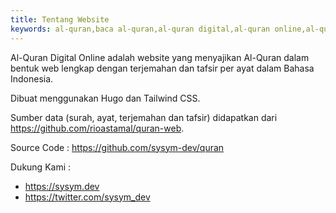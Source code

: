 ```yaml
---
title: Tentang Website
keywords: al-quran,baca al-quran,al-quran digital,al-quran online,al-quran-web
---
```


Al-Quran Digital Online adalah website yang menyajikan Al-Quran dalam bentuk web lengkap dengan terjemahan dan tafsir per ayat dalam Bahasa Indonesia.

<!--more-->

Dibuat menggunakan Hugo dan Tailwind CSS.

Sumber data (surah, ayat, terjemahan dan tafsir) didapatkan dari https://github.com/rioastamal/quran-web.

Source Code : https://github.com/sysym-dev/quran

Dukung Kami :

- https://sysym.dev
- https://twitter.com/sysym_dev
